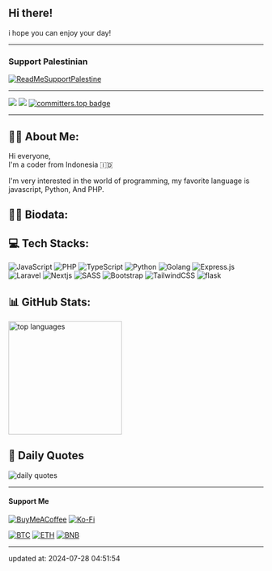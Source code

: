 ## Hi there!

i hope you can enjoy your day!

---

### Support Palestinian

[![ReadMeSupportPalestine](https://raw.githubusercontent.com/Safouene1/support-palestine-banner/master/banner-support.svg)](https://kitabisa.com/campaign/panganuntukrafah)

---

[![](https://img.shields.io/badge/profile-fiandev-blue)](https://github.com/fiandev)
[![](https://komarev.com/ghpvc/?username=fiandev&label=Profile%20views&color=0a93d1&style=flat)](https://github.com/fiandev)
[![committers.top badge](https://user-badge.committers.top/indonesia/fiandev.svg)](https://user-badge.committers.top/indonesia/fiandev)

---

## 🙋‍♂️ About Me:

Hi everyone,
<br/>
I'm a coder from Indonesia 🇮🇩

I'm very interested in the world of programming, my favorite language is javascript, Python, And PHP.

## 👨‍💻 Biodata:



## 💻 Tech Stacks:

![JavaScript](https://img.shields.io/badge/javascript-%23323330.svg?style=flat-square&logo=javascript&logoColor=%23F7DF1E)
![PHP](https://img.shields.io/badge/php-%23323330.svg?style=flat-square&logo=php&logoColor=%4980f6)
![TypeScript](https://img.shields.io/badge/typescript-%23007ACC.svg?style=flat-square&logo=typescript&logoColor=white)
![Python](https://img.shields.io/badge/python-3670A0?style=flat-square&logo=python&logoColor=ffd574)
![Golang](https://img.shields.io/badge/golang-%23323330.svg?style=flat-square&logo=go&logoColor=#07b9fa)
![Express.js](https://img.shields.io/badge/express.js-%23404d59.svg?style=flat-square&logo=express&logoColor=%2361DAFB)
![Laravel](https://img.shields.io/badge/laravel-%23FF2D20.svg?style=flat-square&logo=laravel&logoColor=white)
![Nextjs](https://img.shields.io/badge/nextjs-%2320232a.svg?style=flat-square&logo=vercel&logoColor=ffffff)
![SASS](https://img.shields.io/badge/SASS-hotpink.svg?style=flat-square&logo=SASS&logoColor=white)
![Bootstrap](https://img.shields.io/badge/bootstrap-%23563D7C.svg?style=flat-square&logo=bootstrap&logoColor=white)
![TailwindCSS](https://img.shields.io/badge/tailwindcss-%2338B2AC.svg?style=flat-square&logo=tailwind-css&logoColor=white)
![flask](https://img.shields.io/badge/flask-%23323330.svg?style=flat-square&logo=flask&logoColor=#000000)

## 📊 GitHub Stats:

<div style="display: flex">
  <img style="width: 14rem; height: auto; display: inline-block;" src="https://github-readme-stats.vercel.app/api/top-langs/?username=fiandev&theme=react&hide_border=true&include_all_commits=false&count_private=false&layout=compact&langs_count=10" alt="top languages" />
  <!-- <img style="width: 14rem; height: auto; display: inline-block;" src="https://github-contributor-stats.vercel.app/api?username=fiandev&limit=5&theme=react&combine_all_yearly_contributions=true" alt="top contribution" />
  <img style="width: 14rem; height: auto; display: inline-block;" src="https://github-readme-stats.vercel.app/api?username=fiandev&theme=react&hide_border=true&include_all_commits=false&count_private=false" alt="github stats" />
  <img style="width: 14rem; height: auto; display: inline-block;" src="https://github-readme-streak-stats.herokuapp.com/?user=fiandev&theme=react&hide_border=true" alt="commit stats" /> -->
</div>

## 🥶 Daily Quotes

![daily quotes](https://quotes-github-readme.vercel.app/api?type=vetical&theme=algolia)

---

#### Support Me

[![BuyMeACoffee](https://img.shields.io/badge/Buy%20Me%20a%20Coffee-ffdd00?style=for-the-badge&logo=buy-me-a-coffee&logoColor=black)](https://buymeacoffee.com/fiandev)
[![Ko-Fi](https://img.shields.io/badge/Ko--fi-F16061?style=for-the-badge&logo=ko-fi&logoColor=white)](https://ko-fi.com/fiandev)

[![BTC](https://img.shields.io/badge/BTC-black?style=for-the-badge&logo=bitcoin&logoColor=yellow&logoWidth=16&link=https://btcscan.org/address/14kotYaGx32XceP3Unxg6ZasF8mgTjMwh4&cacheSeconds=5)](https://btcscan.org/address/14kotYaGx32XceP3Unxg6ZasF8mgTjMwh4)
[![ETH](https://img.shields.io/badge/ETH-black?style=for-the-badge&logo=ethereum&logoColor=lightblue&logoWidth=16&link=https://etherscan.io/address/0xb872ec29be6d3cc58b9e28a4328c301464d6c632&cacheSeconds=5)](https://etherscan.io/address/0xb872ec29be6d3cc58b9e28a4328c301464d6c632)
[![BNB](https://img.shields.io/badge/BNB-black?style=for-the-badge&logo=BNB-Chain&logoColor=yellow&logoWidth=16&link=https://bscscan.com/address/0xb872ec29be6d3cc58b9e28a4328c301464d6c632&cacheSeconds=5)](https://bscscan.com/address/0xb872ec29be6d3cc58b9e28a4328c301464d6c632)

---

updated at: 2024-07-28 04:51:54
